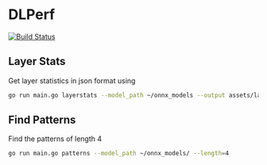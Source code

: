 # DLPerf
[![Build Status](https://travis-ci.org/rai-project/dlperf.svg?branch=master)](https://travis-ci.org/rai-project/dlperf)


## Layer Stats

Get layer statistics in json format using

```bash
go run main.go layerstats --model_path ~/onnx_models --output assets/layer_stats --format json
```


## Find Patterns

Find the patterns of length 4

```bash
go run main.go patterns --model_path ~/onnx_models/ --length=4
```
